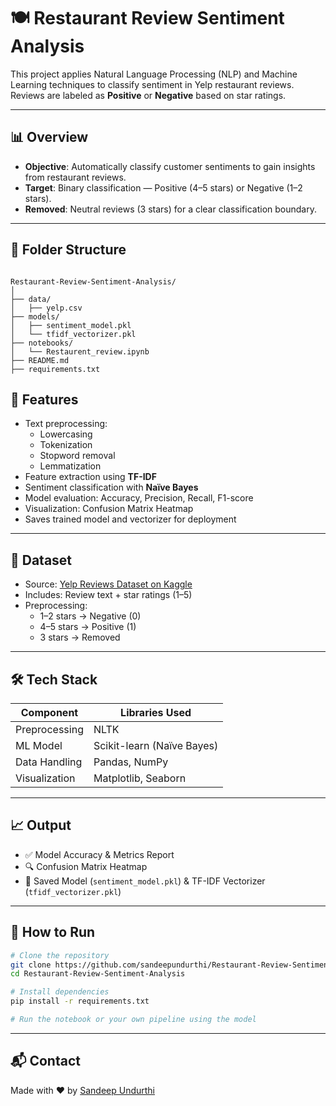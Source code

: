 # 🍽️ Restaurant Review Sentiment Analysis

This project applies Natural Language Processing (NLP) and Machine Learning techniques to classify sentiment in Yelp restaurant reviews. Reviews are labeled as **Positive** or **Negative** based on star ratings.

---

## 📊 Overview

- **Objective**: Automatically classify customer sentiments to gain insights from restaurant reviews.
- **Target**: Binary classification — Positive (4–5 stars) or Negative (1–2 stars).
- **Removed**: Neutral reviews (3 stars) for a clear classification boundary.

---
## 📁 Folder Structure
```

Restaurant-Review-Sentiment-Analysis/
│ 
├── data/
│   ├── yelp.csv
├── models/
│   ├── sentiment_model.pkl
│   └── tfidf_vectorizer.pkl
├── notebooks/
│   └── Restaurent_review.ipynb
├── README.md
├── requirements.txt

```

## 🧠 Features

- Text preprocessing:
  - Lowercasing
  - Tokenization
  - Stopword removal
  - Lemmatization
- Feature extraction using **TF-IDF**
- Sentiment classification with **Naïve Bayes**
- Model evaluation: Accuracy, Precision, Recall, F1-score
- Visualization: Confusion Matrix Heatmap
- Saves trained model and vectorizer for deployment

---

## 📁 Dataset

- Source: [Yelp Reviews Dataset on Kaggle](https://www.kaggle.com/datasets/omkarsabnis/yelp-reviews-dataset)
- Includes: Review text + star ratings (1–5)
- Preprocessing:
  - 1–2 stars → Negative (0)
  - 4–5 stars → Positive (1)
  - 3 stars → Removed

---

## 🛠️ Tech Stack

| Component        | Libraries Used                    |
|------------------|-----------------------------------|
| Preprocessing    | NLTK                              |
| ML Model         | Scikit-learn (Naïve Bayes)        |
| Data Handling    | Pandas, NumPy                     |
| Visualization    | Matplotlib, Seaborn               |

---

## 📈 Output

- ✅ Model Accuracy & Metrics Report
- 🔍 Confusion Matrix Heatmap
- 💾 Saved Model (`sentiment_model.pkl`) & TF-IDF Vectorizer (`tfidf_vectorizer.pkl`)

---

## 🚀 How to Run

```bash
# Clone the repository
git clone https://github.com/sandeepundurthi/Restaurant-Review-Sentiment-Analysis.git
cd Restaurant-Review-Sentiment-Analysis

# Install dependencies
pip install -r requirements.txt

# Run the notebook or your own pipeline using the model
```

---

## 📬 Contact

Made with ❤️ by [Sandeep Undurthi](https://github.com/sandeepundurthi)
